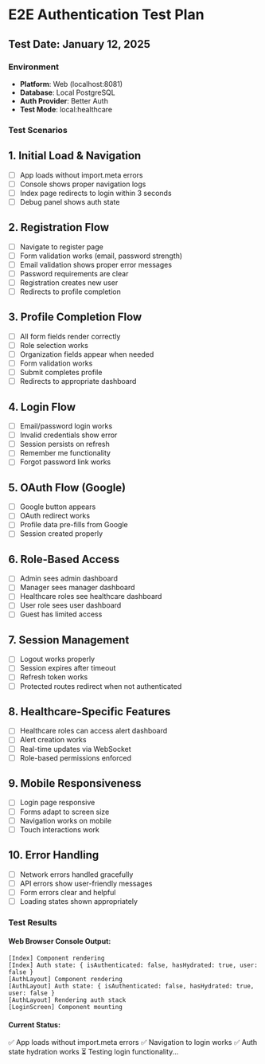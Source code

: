 # E2E Authentication Test Plan

## Test Date: January 12, 2025

### Environment
- **Platform**: Web (localhost:8081)
- **Database**: Local PostgreSQL
- **Auth Provider**: Better Auth
- **Test Mode**: local:healthcare

### Test Scenarios

## 1. Initial Load & Navigation
- [ ] App loads without import.meta errors
- [ ] Console shows proper navigation logs
- [ ] Index page redirects to login within 3 seconds
- [ ] Debug panel shows auth state

## 2. Registration Flow
- [ ] Navigate to register page
- [ ] Form validation works (email, password strength)
- [ ] Email validation shows proper error messages
- [ ] Password requirements are clear
- [ ] Registration creates new user
- [ ] Redirects to profile completion

## 3. Profile Completion Flow
- [ ] All form fields render correctly
- [ ] Role selection works
- [ ] Organization fields appear when needed
- [ ] Form validation works
- [ ] Submit completes profile
- [ ] Redirects to appropriate dashboard

## 4. Login Flow
- [ ] Email/password login works
- [ ] Invalid credentials show error
- [ ] Session persists on refresh
- [ ] Remember me functionality
- [ ] Forgot password link works

## 5. OAuth Flow (Google)
- [ ] Google button appears
- [ ] OAuth redirect works
- [ ] Profile data pre-fills from Google
- [ ] Session created properly

## 6. Role-Based Access
- [ ] Admin sees admin dashboard
- [ ] Manager sees manager dashboard
- [ ] Healthcare roles see healthcare dashboard
- [ ] User role sees user dashboard
- [ ] Guest has limited access

## 7. Session Management
- [ ] Logout works properly
- [ ] Session expires after timeout
- [ ] Refresh token works
- [ ] Protected routes redirect when not authenticated

## 8. Healthcare-Specific Features
- [ ] Healthcare roles can access alert dashboard
- [ ] Alert creation works
- [ ] Real-time updates via WebSocket
- [ ] Role-based permissions enforced

## 9. Mobile Responsiveness
- [ ] Login page responsive
- [ ] Forms adapt to screen size
- [ ] Navigation works on mobile
- [ ] Touch interactions work

## 10. Error Handling
- [ ] Network errors handled gracefully
- [ ] API errors show user-friendly messages
- [ ] Form errors clear and helpful
- [ ] Loading states shown appropriately

### Test Results

#### Web Browser Console Output:
```
[Index] Component rendering
[Index] Auth state: { isAuthenticated: false, hasHydrated: true, user: false }
[AuthLayout] Component rendering
[AuthLayout] Auth state: { isAuthenticated: false, hasHydrated: true, user: false }
[AuthLayout] Rendering auth stack
[LoginScreen] Component mounting
```

#### Current Status:
✅ App loads without import.meta errors
✅ Navigation to login works
✅ Auth state hydration works
⏳ Testing login functionality...